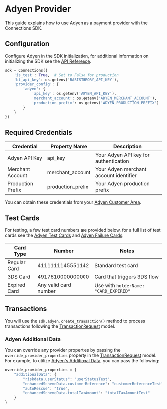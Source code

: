 # Adyen Provider

This guide explains how to use Adyen as a payment provider with the Connections SDK.

## Configuration

Configure Adyen in the SDK initialization, for additional information on initializing the SDK see the [API Reference](../api-reference.md#sdk-initialization).

```python
sdk = Connections({
    'is_test': True,  # Set to False for production
    'bt_api_key': os.getenv('BASISTHEORY_API_KEY'),
    'provider_config': {
        'adyen': {
            'api_key': os.getenv('ADYEN_API_KEY'),
            'merchant_account': os.getenv('ADYEN_MERCHANT_ACCOUNT'),
            'production_prefix': os.getenv('ADYEN_PRODUCTION_PREFIX')
        }
    }
})
```

## Required Credentials

| Credential | Property Name | Description |
|------------|--------------|-------------|
| Adyen API Key | api_key | Your Adyen API key for authentication |
| Merchant Account | merchant_account | Your Adyen merchant account identifier |
| Production Prefix | production_prefix | Your Adyen production prefix |


You can obtain these credentials from your [Adyen Customer Area](https://ca-test.adyen.com/ca/ca/overview/default.shtml).

## Test Cards

For testing, a few test card numbers are provided below, for a full list of test cards see the [Adyen Test Cards](https://docs.adyen.com/development-resources/testing/test-card-numbers/) and [Adyen Failure Cards](https://docs.adyen.com/development-resources/testing/result-codes/#values-for-testing-result-reasons).

| Card Type | Number | Notes |
|-----------|---------|-------|
| Regular Card | 4111111145551142 | Standard test card |
| 3DS Card | 4917610000000000 | Card that triggers 3DS flow |
| Expired Card | Any valid card number | Use with `holderName: "CARD_EXPIRED"` |

## Transactions

You will use the `sdk.adyen.create_transaction()` method to process transactions following the [TransactionRequest](../api-reference.md#transactionrequest) model.

### Adyen Additional Data

You can override any provider properties by passing the `override_provider_properties` property in the [TransactionRequest](../api-reference.md#transactionrequest) model. For example, to utilize [Adyen's Additional Data](https://docs.adyen.com/api-explorer/Checkout/latest/post/payments#request-additionalData), you can pass the following:

```python
override_provider_properties = {
    "additionalData": {
        "riskdata.userStatus": "userStatusTest",
        "enhancedSchemeData.customerReference": "customerReferenceTest",
        "autoRescue": "true",
        "enhancedSchemeData.totalTaxAmount": "totalTaxAmountTest"
    }
}
```